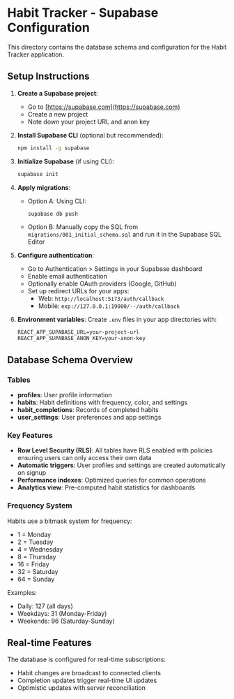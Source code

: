 # Habit Tracker - Supabase Configuration

This directory contains the database schema and configuration for the Habit Tracker application.

## Setup Instructions

1. **Create a Supabase project**: 
   - Go to [https://supabase.com](https://supabase.com)
   - Create a new project
   - Note down your project URL and anon key

2. **Install Supabase CLI** (optional but recommended):
   ```bash
   npm install -g supabase
   ```

3. **Initialize Supabase** (if using CLI):
   ```bash
   supabase init
   ```

4. **Apply migrations**:
   - Option A: Using CLI:
     ```bash
     supabase db push
     ```
   - Option B: Manually copy the SQL from `migrations/001_initial_schema.sql` and run it in the Supabase SQL Editor

5. **Configure authentication**:
   - Go to Authentication > Settings in your Supabase dashboard
   - Enable email authentication
   - Optionally enable OAuth providers (Google, GitHub)
   - Set up redirect URLs for your apps:
     - Web: `http://localhost:5173/auth/callback`
     - Mobile: `exp://127.0.0.1:19000/--/auth/callback`

6. **Environment variables**:
   Create `.env` files in your app directories with:
   ```
   REACT_APP_SUPABASE_URL=your-project-url
   REACT_APP_SUPABASE_ANON_KEY=your-anon-key
   ```

## Database Schema Overview

### Tables

- **profiles**: User profile information
- **habits**: Habit definitions with frequency, color, and settings
- **habit_completions**: Records of completed habits
- **user_settings**: User preferences and app settings

### Key Features

- **Row Level Security (RLS)**: All tables have RLS enabled with policies ensuring users can only access their own data
- **Automatic triggers**: User profiles and settings are created automatically on signup
- **Performance indexes**: Optimized queries for common operations
- **Analytics view**: Pre-computed habit statistics for dashboards

### Frequency System

Habits use a bitmask system for frequency:
- 1 = Monday
- 2 = Tuesday  
- 4 = Wednesday
- 8 = Thursday
- 16 = Friday
- 32 = Saturday
- 64 = Sunday

Examples:
- Daily: 127 (all days)
- Weekdays: 31 (Monday-Friday)
- Weekends: 96 (Saturday-Sunday)

## Real-time Features

The database is configured for real-time subscriptions:
- Habit changes are broadcast to connected clients
- Completion updates trigger real-time UI updates
- Optimistic updates with server reconciliation